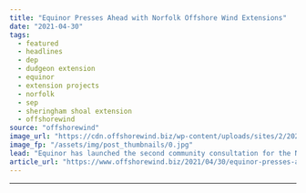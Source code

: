 ```yaml
---
title: "Equinor Presses Ahead with Norfolk Offshore Wind Extensions"
date: "2021-04-30"
tags: 
  - featured
  - headlines
  - dep
  - dudgeon extension
  - equinor
  - extension projects
  - norfolk
  - sep
  - sheringham shoal extension
  - offshorewind
source: "offshorewind"
image_url: "https://cdn.offshorewind.biz/wp-content/uploads/sites/2/2021/04/29134502/Equinor-Presses-Ahead-with-Norfolk-Offshore-Wind-Extensions.jpg"
image_fp: "/assets/img/post_thumbnails/0.jpg"
lead: "Equinor has launched the second community consultation for the Norfolk offshore wind farm extensions"
article_url: "https://www.offshorewind.biz/2021/04/30/equinor-presses-ahead-with-norfolk-offshore-wind-extensions/"
---
```


---
